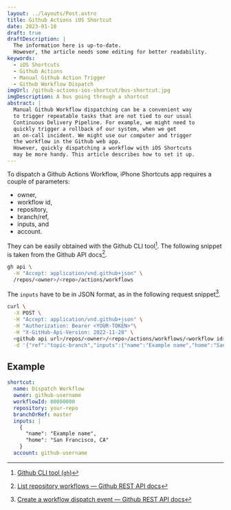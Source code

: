 ```yaml
---
layout: ../layouts/Post.astro
title: Github Actions iOS Shortcut
date: 2023-01-18
draft: true
draftDescription: |
  The information here is up-to-date.
  However, the article needs some editing for better readability.
keywords:
  - iOS Shortcuts
  - Github Actions
  - Manual Github Action Trigger
  - Github Workflow Dispatch
imgUrl: /github-actions-ios-shortcut/bus-shortcut.jpg
imgDescription: A bus going through a shortcut
abstract: |
  Manual Github Workflow dispatching can be a convenient way
  to trigger repeatable tasks that are not tied to our usual
  Continuous Delivery Pipeline. For example, we might need to
  quickly trigger a rollback of our system, when we get
  an on-call incident. We might use our computer and trigger
  the workflow in the Github web app.
  However, quickly dispatching a workflow with iOS Shortcuts
  may be more handy. This article describes how to set it up.
---
```


To dispatch a Github Actions Workflow,
iPhone Shortcuts app requires a couple of parameters:

- owner,
- workflow id,
- repository,
- branch/ref,
- inputs, and
- account.

They can be easily obtained with the Github CLI tool[^gh-cli].
The following snippet is taken from the Github API docs[^gh-workflows].

```sh
gh api \
  -H "Accept: application/vnd.github+json" \
  /repos/<owner>/<repo>/actions/workflows
```

The `inputs` have to be in JSON format, as in the following request snippet[^rq].

```sh
curl \
  -X POST \
  -H "Accept: application/vnd.github+json" \
  -H "Authorization: Bearer <YOUR-TOKEN>"\
  -H "X-GitHub-Api-Version: 2022-11-28" \
  <github api url>/repos/<owner>/<repo>/actions/workflows/<workflow id>/dispatches \
  -d '{"ref":"topic-branch","inputs":{"name":"Example name","home":"San Francisco, CA"}}'
```

## Example

```yaml
shortcut:
  name: Dispatch Workflow
  owner: github-username
  workflowId: 00000000
  repository: your-repo
  branchOrRef: master
  inputs: |
    {
      "name": "Example name",
      "home": "San Francisco, CA"
    }
  account: github-username
```

[^gh-cli]: [Github CLI tool (`gh`)](https://cli.github.com/)
[^gh-workflows]: [List repository workflows — Github REST API docs](https://docs.github.com/en/rest/actions/workflows#list-repository-workflows)
[^rq]: [Create a workflow dispatch event — Github REST API docs](https://docs.github.com/en/rest/actions/workflows#create-a-workflow-dispatch-event)

<!-- [[github-workflow-dispatch-iphone-shortcut]] -->
